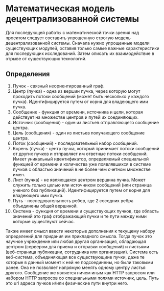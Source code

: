 # Математическая модель децентрализованной системы

Для последующей работы с математической точки зрения над проектом следует составить упрощенную строгую модель децентрализованной системы. Сначала нужно упрощенные модели существующих модулей, оставив только самые важные характеристики для последующих исследований. Затем описать их взаимодействие в отрыве от существующих технологий.

## Определения
1. Пучок - связный неориентированный граф.
1. Центр (пучка) - одна из вершин пучка, через которую могут проходить потоки сообщений (может быть несколько у каждого пучка). Идентифицируется путем от корня для владеющего ими пучка.
1. Сообщение - функция от времени, источника и цели, которая действует на множестве центров и путей их соединяющих.
1. Источник (сообщения) - один из листьев отправляющего сообщение центра.
1. Цель (сообщения) - один из листьев получающего сообщение центра.
1. Поток (сообщений) - последовательный набор сообщений.
1. Корень (пучка) - центр пучка, который принимает потоки сообщений от других пучков и отправляет им ответные потоки сообщений. Имеет уникальный идентификатор, определяемый специальной функцией от времени и количества уже появлявшихся в системе пучков с областью значений в не более чем счетном множестве имен.
1. Лист (пучка) - не являющаяся центром вершина пучка.  Может служить только целью или источником сообщений (или страница ученого без публикаций). Идентифицируется путем от корня для владеющего ими пучка.
1. Путь - последовательность ребер, где 2 соседних ребра объединены общей вершиной.
1. Система - функция от времени и существующих пучков, где область значений это граф отображающий пучки и те пути между ними которые существуют сейчас.

Также имеет смысл ввести некоторые дополнения к текущему набору определений для придания им прикладного смысла. Тогда пучок это научное учреждение или любая другая организация, обладающая центром (сервером для приема и отправки сообщений) и листьями (веб-страница публикации, сотрудника или организации).
Система есть веб-система, объединяющая все существующиие пучки, даже те которые в данный момент к ней не подсоединены, но были таковыми ранее. Она не позволяет напрямую менять одному центру листья другого. Сообщение же является ничем иным как HTTP запросом или набором HTTP запросов со специальными полями источник, цель. Путь это url адреса пучков и/или физические пути внутри него.